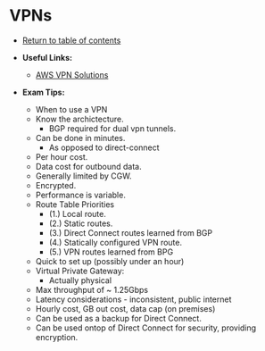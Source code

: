 # VPNs

* [Return to table of contents](../../../README.md)

* **Useful Links:**
  * [AWS VPN Solutions](https://www.youtube.com/watch?v=qmKkbuS9gRs)

* **Exam Tips:**
  * When to use a VPN
  * Know the archictecture.
    * BGP required for dual vpn tunnels.
  * Can be done in minutes.
    * As opposed to direct-connect
  * Per hour cost.
  * Data cost for outbound data.
  * Generally limited by CGW.
  * Encrypted.
  * Performance is variable.
  * Route Table Priorities
    * (1.) Local route.
    * (2.) Static routes.
    * (3.) Direct Connect routes learned from BGP
    * (4.) Statically configured VPN route.
    * (5.) VPN routes learned from BPG
  * Quick to set up (possibly under an hour)
  * Virtual Private Gateway:
    * Actually physical
  * Max throughput of ~ 1.25Gbps
  * Latency considerations - inconsistent, public internet
  * Hourly cost, GB out cost, data cap (on premises)
  * Can be used as a backup for Direct Connect.
  * Can be used ontop of Direct Connect for security, providing encryption.
